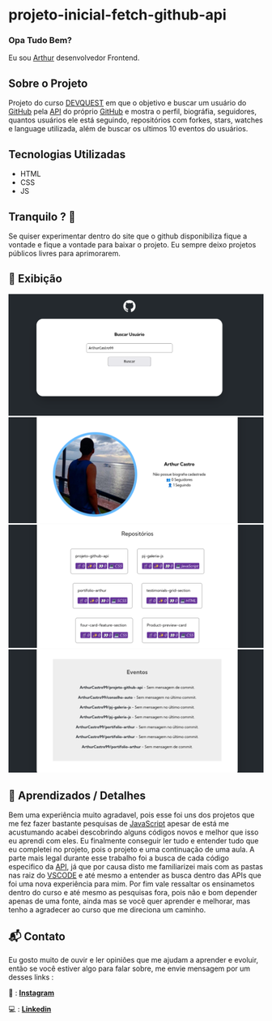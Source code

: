 # projeto-inicial-fetch-github-api

### Opa Tudo Bem?

Eu sou [Arthur](https://drive.google.com/file/d/1DMee-tcR2M0huWUorfRSPmy2G5Rie5lZ/view?usp=sharing) desenvolvedor Frontend.

## Sobre o Projeto

Projeto do curso [DEVQUEST](https://devquest.curseduca.pro) em que o objetivo e buscar um usuário do [GitHub](https://github.com/) pela [API](https://api.github.com/) do próprio [GitHub](https://github.com/) e mostra o perfil, biográfia, seguidores, quantos usuários ele está seguindo, repositórios com forkes, stars, watches e language utilizada, além de buscar os ultimos 10 eventos do usuários.

## Tecnologias Utilizadas

- HTML
- CSS
- JS

## Tranquilo ? 🤯

Se quiser experimentar dentro do site que o github disponibiliza fique a vontade e fique a vontade para baixar o projeto. Eu sempre deixo projetos públicos livres para aprimorarem.

## 📸 Exibição

![](./src/imgs/busca.png)
![](./src/imgs/perfil.png)
![](./src/imgs/repositorios.png)
![](./src/imgs/eventos.png)

## 🧠 Aprendizados / Detalhes

Bem uma experiência muito agradavel, pois esse foi uns dos projetos que me fez fazer bastante pesquisas de [JavaScript](https://www.w3schools.com/js/default.asp) apesar de está me acustumando acabei descobrindo alguns códigos novos e melhor que isso eu aprendi com eles. Eu finalmente conseguir ler tudo e entender tudo que eu completei no projeto, pois o projeto e uma continuação de uma aula. A parte mais legal durante esse trabalho foi a busca de cada código especifico da [API](https://api.github.com/), já que por causa disto me familiarizei mais com as pastas nas raiz do [VSCODE](https://code.visualstudio.com/) e até mesmo a entender as busca dentro das APIs que foi uma nova experiência para mim.
Por fim vale ressaltar os ensinametos dentro do curso e até mesmo as pesquisas fora, pois não e bom depender apenas de uma fonte, ainda mas se você quer aprender e melhorar, mas tenho a agradecer ao curso que me direciona um caminho.

## 📬 Contato

Eu gosto muito de ouvir e ler opiniões que me ajudam a aprender e evoluir, então se você estiver algo para falar sobre, me envie mensagem por um desses links :

📱 : [**Instagram**](https://www.instagram.com/arthurcastro_99/)

💻 : [**Linkedin**](https://www.linkedin.com/in/arthur-castro-b70a02223/)
